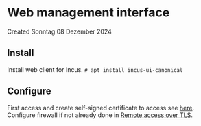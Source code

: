 # Web management interface
Created Sonntag 08 Dezember 2024

Install
-------
Install web client for Incus.
``# apt install incus-ui-canonical``

Configure
---------
First access and create self-signed certificate to access see [here](https://blog.simos.info/how-to-install-and-setup-the-incus-web-ui/).
Configure firewall if not already done in [Remote access over TLS](../../../Configuration/Remote_access.md#allow-network-access-to-incus-server). 

